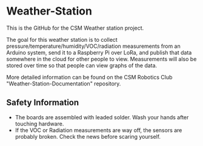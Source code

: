 # Weather-Station
This is the GitHub for the CSM Weather station project.

The goal for this weather station is to collect pressure/temperature/humidity/VOC/radiation measurements from an Arduino system, send it to a Raspberry Pi over LoRa, and publish that data somewhere in the cloud for other people to view.  Measurements will also be stored over time so that people can view graphs of the data.

More detailed information can be found on the CSM Robotics Club "Weather-Station-Documentation" repository.

## Safety Information
- The boards are assembled with leaded solder.  Wash your hands after touching hardware.
- If the VOC or Radiation measurements are way off, the sensors are probably broken.  Check the news before scaring yourself.

